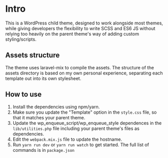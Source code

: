 # Intro
This is a WordPress child theme, designed to work alongside most themes, while giving developers the flexibility to write SCSS and ES6 JS without relying too heavily on the parent theme's way of adding custom styling/scripts.

## Assets structure
The theme uses laravel-mix to compile the assets. The structure of the assets directory is based on my own personal experience, separating each template out into its own stylesheet.

## How to use
1. Install the dependencies using npm/yarn.
1. Make sure you update the "Template" option in the `style.css` file, so that it matches your parent theme.
1. Update the wp_enqueue_script/wp_enqueue_style dependences in the `lib/utilities.php` file including your parent theme's files as dependencies.
1. Edit the `webpack.mix.js` file to update the hostname.
 1. Run `yarn run dev` or `yarn run watch` to get started. The full list of commands is in `package.json`
